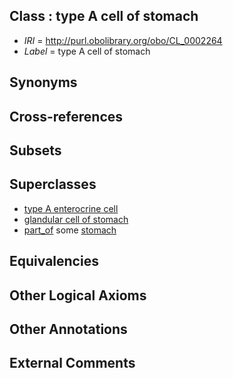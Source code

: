 
## Class : type A cell of stomach

 * *IRI* = http://purl.obolibrary.org/obo/CL_0002264
 * *Label* = type A cell of stomach

## Synonyms


## Cross-references


## Subsets


## Superclasses

 * [type A enterocrine cell](../../CL/67/CL_0002067.md)
 * [glandular cell of stomach](../../CL/59/CL_0002659.md)
 * [part_of](../../BFO/50/BFO_0000050.md) some [stomach](../../UBERON/45/UBERON_0000945.md)

## Equivalencies


## Other Logical Axioms


## Other Annotations


## External Comments

